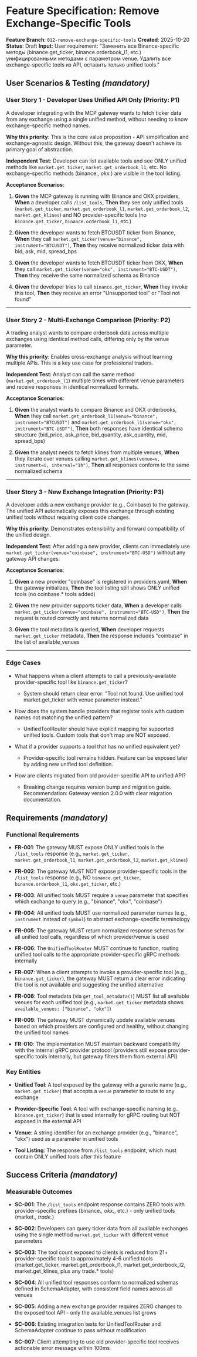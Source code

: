 # Feature Specification: Remove Exchange-Specific Tools

**Feature Branch**: `012-remove-exchange-specific-tools`
**Created**: 2025-10-20
**Status**: Draft
**Input**: User requirement: "Заменить все Binance-specific методы (binance.get_ticker, binance.orderbook_l1, etc.) унифицированными методами с параметром venue. Удалить все exchange-specific tools из API, оставить только unified tools."

## User Scenarios & Testing *(mandatory)*

### User Story 1 - Developer Uses Unified API Only (Priority: P1)

A developer integrating with the MCP gateway wants to fetch ticker data from any exchange using a single unified method, without needing to know exchange-specific method names.

**Why this priority**: This is the core value proposition - API simplification and exchange-agnostic design. Without this, the gateway doesn't achieve its primary goal of abstraction.

**Independent Test**: Developer can list available tools and see ONLY unified methods like `market.get_ticker`, `market.get_orderbook_l1`, etc. No exchange-specific methods (binance.*, okx.*) are visible in the tool listing.

**Acceptance Scenarios**:

1. **Given** the MCP gateway is running with Binance and OKX providers, **When** a developer calls `/list_tools`, **Then** they see only unified tools (`market.get_ticker`, `market.get_orderbook_l1`, `market.get_orderbook_l2`, `market.get_klines`) and NO provider-specific tools (no `binance.get_ticker`, `binance.orderbook_l1`, etc.)

2. **Given** the developer wants to fetch BTCUSDT ticker from Binance, **When** they call `market.get_ticker(venue="binance", instrument="BTCUSDT")`, **Then** they receive normalized ticker data with bid, ask, mid, spread_bps

3. **Given** the developer wants to fetch BTCUSDT ticker from OKX, **When** they call `market.get_ticker(venue="okx", instrument="BTC-USDT")`, **Then** they receive the same normalized schema as Binance

4. **Given** the developer tries to call `binance.get_ticker`, **When** they invoke this tool, **Then** they receive an error "Unsupported tool" or "Tool not found"

---

### User Story 2 - Multi-Exchange Comparison (Priority: P2)

A trading analyst wants to compare orderbook data across multiple exchanges using identical method calls, differing only by the venue parameter.

**Why this priority**: Enables cross-exchange analysis without learning multiple APIs. This is a key use case for professional traders.

**Independent Test**: Analyst can call the same method (`market.get_orderbook_l1`) multiple times with different venue parameters and receive responses in identical normalized formats.

**Acceptance Scenarios**:

1. **Given** the analyst wants to compare Binance and OKX orderbooks, **When** they call `market.get_orderbook_l1(venue="binance", instrument="BTCUSDT")` and `market.get_orderbook_l1(venue="okx", instrument="BTC-USDT")`, **Then** both responses have identical schema structure (bid_price, ask_price, bid_quantity, ask_quantity, mid, spread_bps)

2. **Given** the analyst needs to fetch klines from multiple venues, **When** they iterate over venues calling `market.get_klines(venue=v, instrument=i, interval="1h")`, **Then** all responses conform to the same normalized schema

---

### User Story 3 - New Exchange Integration (Priority: P3)

A developer adds a new exchange provider (e.g., Coinbase) to the gateway. The unified API automatically exposes this exchange through existing unified tools without requiring client code changes.

**Why this priority**: Demonstrates extensibility and forward compatibility of the unified design.

**Independent Test**: After adding a new provider, clients can immediately use `market.get_ticker(venue="coinbase", instrument="BTC-USD")` without any gateway API changes.

**Acceptance Scenarios**:

1. **Given** a new provider "coinbase" is registered in providers.yaml, **When** the gateway initializes, **Then** the tool listing still shows ONLY unified tools (no coinbase.* tools added)

2. **Given** the new provider supports ticker data, **When** a developer calls `market.get_ticker(venue="coinbase", instrument="BTC-USD")`, **Then** the request is routed correctly and returns normalized data

3. **Given** the tool metadata is queried, **When** developer requests `market.get_ticker` metadata, **Then** the response includes "coinbase" in the list of available_venues

---

### Edge Cases

- What happens when a client attempts to call a previously-available provider-specific tool like `binance.get_ticker`?
  - System should return clear error: "Tool not found. Use unified tool market.get_ticker with venue parameter instead."

- How does the system handle providers that register tools with custom names not matching the unified pattern?
  - UnifiedToolRouter should have explicit mapping for supported unified tools. Custom tools that don't map are NOT exposed.

- What if a provider supports a tool that has no unified equivalent yet?
  - Provider-specific tool remains hidden. Feature can be exposed later by adding new unified tool definition.

- How are clients migrated from old provider-specific API to unified API?
  - Breaking change requires version bump and migration guide. Recommendation: Gateway version 2.0.0 with clear migration documentation.

## Requirements *(mandatory)*

### Functional Requirements

- **FR-001**: The gateway MUST expose ONLY unified tools in the `/list_tools` response (e.g., `market.get_ticker`, `market.get_orderbook_l1`, `market.get_orderbook_l2`, `market.get_klines`)

- **FR-002**: The gateway MUST NOT expose provider-specific tools in the `/list_tools` response (e.g., NO `binance.get_ticker`, `binance.orderbook_l1`, `okx.get_ticker`, etc.)

- **FR-003**: All unified tools MUST require a `venue` parameter that specifies which exchange to query (e.g., "binance", "okx", "coinbase")

- **FR-004**: All unified tools MUST use normalized parameter names (e.g., `instrument` instead of `symbol`) to abstract exchange-specific terminology

- **FR-005**: The gateway MUST return normalized response schemas for all unified tool calls, regardless of which provider/venue is used

- **FR-006**: The `UnifiedToolRouter` MUST continue to function, routing unified tool calls to the appropriate provider-specific gRPC methods internally

- **FR-007**: When a client attempts to invoke a provider-specific tool (e.g., `binance.get_ticker`), the gateway MUST return a clear error indicating the tool is not available and suggesting the unified alternative

- **FR-008**: Tool metadata (via `get_tool_metadata()`) MUST list all available venues for each unified tool (e.g., `market.get_ticker` metadata shows `available_venues: ["binance", "okx"]`)

- **FR-009**: The gateway MUST dynamically update available venues based on which providers are configured and healthy, without changing the unified tool names

- **FR-010**: The implementation MUST maintain backward compatibility with the internal gRPC provider protocol (providers still expose provider-specific tools internally, but gateway filters them from external API)

### Key Entities

- **Unified Tool**: A tool exposed by the gateway with a generic name (e.g., `market.get_ticker`) that accepts a `venue` parameter to route to any exchange

- **Provider-Specific Tool**: A tool with exchange-specific naming (e.g., `binance.get_ticker`) that is used internally for gRPC routing but NOT exposed in the external API

- **Venue**: A string identifier for an exchange provider (e.g., "binance", "okx") used as a parameter in unified tools

- **Tool Listing**: The response from `/list_tools` endpoint, which must contain ONLY unified tools after this feature

## Success Criteria *(mandatory)*

### Measurable Outcomes

- **SC-001**: The `/list_tools` endpoint response contains ZERO tools with provider-specific prefixes (binance.*, okx.*, etc.) - only unified tools (market.*, trade.*)

- **SC-002**: Developers can query ticker data from all available exchanges using the single method `market.get_ticker` with different venue parameters

- **SC-003**: The tool count exposed to clients is reduced from 21+ provider-specific tools to approximately 4-6 unified tools (market.get_ticker, market.get_orderbook_l1, market.get_orderbook_l2, market.get_klines, plus any trade.* tools)

- **SC-004**: All unified tool responses conform to normalized schemas defined in SchemaAdapter, with consistent field names across all venues

- **SC-005**: Adding a new exchange provider requires ZERO changes to the exposed tool API - only the available_venues list grows

- **SC-006**: Existing integration tests for UnifiedToolRouter and SchemaAdapter continue to pass without modification

- **SC-007**: Client attempting to use old provider-specific tool receives actionable error message within 100ms
